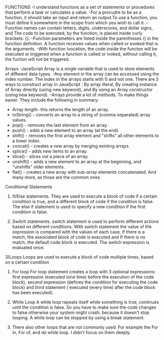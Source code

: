 FUNCTIONS
-I understand functions as a set of statements or procedures that perform a task or calculates a value.
-For a procudre to be as a function, it should take an input and return an output.To use a function, you must define it somewhere in the scope from which you wish to call it.
-Function names can contain letters, digits, underscores, and dollar signs, and The code to be executed, by the function, is placed inside curly brackets: {}.
-Function parameters are listed inside the parentheses () in the function definition. A function receives values when called or evoked that is the arguments.
-With function Ivocation, the code inside the functon will be executed or triggered when a function is called or ivoked, without calling it, the fuction will not be triggered.


Arrays
-JavaScript Array is a single variable that is used to store elements of different data types.
-Any element in the array can be accessed using the index number. The index in the arrays starts with 0 and not one. There are 3 ways to construct array in JavaScript : By array literal, By creating instance of Array directly (using new keyword), and By using an Array constructor (using new keyword). 
-Arrays provide a lot of methods. To make things easier. They include the following in summary:

* Array length- this returns the length of an array.
* toString()  - converts an array to a string of (comma separated) array values.
* pop()       - removes the last element from an array.
* push()      - adds a new element to an array (at the end).
* shift()     - removes the first array element and "shifts" all other elements to a lower index.
* concat()    - creates a new array by merging existing arrays.
* splice()    - adds new items to an array.
* slice()     - slices out a piece of an array.
* unshift()   - adds a new element to an array at the beginning, and "unshifts" older elements.
* flat()      - creates a new array with sub-array elements concatenated.
And many more, as those are the common ones.


Conditional Statements

1) If/Else statements.
They are used to execute a block of code if a certain condition is true, and a different block of code if the condition is false. The else if statement is used to specify a new condition if the first condition is false.

2) Switch statements.
switch statement is used to perform different actions based on different conditions. With switch statement the value of the expression is compared with the values of each case, If there is a match, the associated block of code is executed and If there is no match, the default code block is executed. 
The switch expression is evaluated once.

3)Loops
Loops are used to execute a block of code multiple times, based on a certain condition

1) For loop
For loop statement creates a loop with 3 optional expressions: first expression (executed (one time) before the execution of the code block), second expression (defines the condition for executing the code block) and third statement ( executed (every time) after the code block has been executed).

2) While Loop
A while loop repeats itself while something is true, continues until the condition is false. So you have to make sure the code changes to false otherwise your system might crash.  because it doesn't stop looping. 
A while loop can be stopped by using a break statement.

3) There also other loops that are not commonly used: For example the For in, For of, and do while loop. I didn't focus on them deeply.



 



